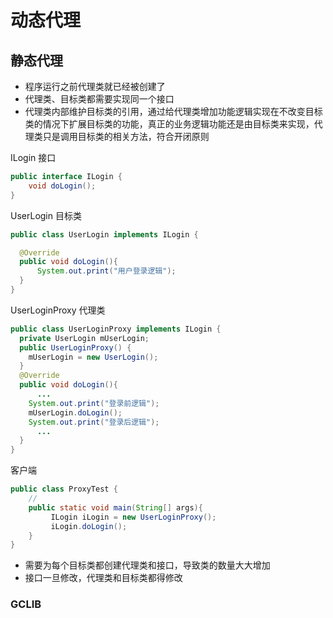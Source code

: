 # 动态代理

## 静态代理
- 程序运行之前代理类就已经被创建了
- 代理类、目标类都需要实现同一个接口
- 代理类内部维护目标类的引用，通过给代理类增加功能逻辑实现在不改变目标类的情况下扩展目标类的功能，真正的业务逻辑功能还是由目标类来实现，代理类只是调用目标类的相关方法，符合开闭原则

  

ILogin 接口

```java
public interface ILogin {
    void doLogin();
}
```

UserLogin 目标类

```java
public class UserLogin implements ILogin {

  @Override
  public void doLogin(){
      System.out.print("用户登录逻辑");
  }   
}
```

UserLoginProxy 代理类

```java
public class UserLoginProxy implements ILogin {
  private UserLogin mUserLogin;
  public UserLoginProxy() {
    mUserLogin = new UserLogin();
  }
  @Override
  public void doLogin(){
      ...
    System.out.print("登录前逻辑");
    mUserLogin.doLogin();
    System.out.print("登录后逻辑");     
      ...
  }
}
```

客户端

```java
public class ProxyTest {
	//
	public static void main(String[] args){
    	 ILogin iLogin = new UserLoginProxy();
         iLogin.doLogin();
	}
}
```

- 需要为每个目标类都创建代理类和接口，导致类的数量大大增加
- 接口一旦修改，代理类和目标类都得修改





 
 




### GCLIB

